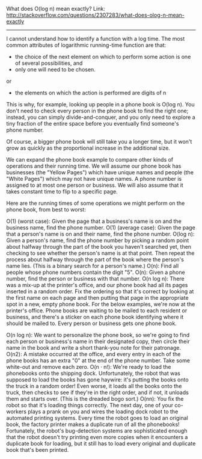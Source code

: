 What does O(log n) mean exactly?
Link: http://stackoverflow.com/questions/2307283/what-does-olog-n-mean-exactly

---------------------------------------------------------------------------------------------------------------------

I cannot understand how to identify a function with a log time.
The most common attributes of logarithmic running-time function are that:
- the choice of the next element on which to perform some action is one of several possibilities, and
- only one will need to be chosen.

or

- the elements on which the action is performed are digits of n

This is why, for example, looking up people in a phone book is O(log n). You don't need to check every person in the phone book to find the right one; instead, you can simply divide-and-conquer, and you only need to explore a tiny fraction of the entire space before you eventually find someone's phone number. 

Of course, a bigger phone book will still take you a longer time, but it won't grow as quickly as the proportional increase in the additional size.

We can expand the phone book example to compare other kinds of operations and their running time. We will assume our phone book has businesses (the "Yellow Pages") which have unique names and people (the "White Pages") which may not have unique names. A phone number is assigned to at most one person or business. We will also assume that it takes constant time to flip to a specific page.

Here are the running times of some operations we might perform on the phone book, from best to worst:

O(1) (worst case): Given the page that a business's name is on and the business name, find the phone number.
O(1) (average case): Given the page that a person's name is on and their name, find the phone number.
O(log n): Given a person's name, find the phone number by picking a random point about halfway through the part of the book you haven't searched yet, then checking to see whether the person's name is at that point. Then repeat the process about halfway through the part of the book where the person's name lies. (This is a binary search for a person's name.)
O(n): Find all people whose phone numbers contain the digit "5".
O(n): Given a phone number, find the person or business with that number.
O(n log n): There was a mix-up at the printer's office, and our phone book had all its pages inserted in a random order. Fix the ordering so that it's correct by looking at the first name on each page and then putting that page in the appropriate spot in a new, empty phone book.
For the below examples, we're now at the printer's office. Phone books are waiting to be mailed to each resident or business, and there's a sticker on each phone book identifying where it should be mailed to. Every person or business gets one phone book.

O(n log n): We want to personalize the phone book, so we're going to find each person or business's name in their designated copy, then circle their name in the book and write a short thank-you note for their patronage.
O(n2): A mistake occurred at the office, and every entry in each of the phone books has an extra "0" at the end of the phone number. Take some white-out and remove each zero.
O(n · n!): We're ready to load the phonebooks onto the shipping dock. Unfortunately, the robot that was supposed to load the books has gone haywire: it's putting the books onto the truck in a random order! Even worse, it loads all the books onto the truck, then checks to see if they're in the right order, and if not, it unloads them and starts over. (This is the dreaded bogo sort.)
O(nn): You fix the robot so that it's loading things correctly. The next day, one of your co-workers plays a prank on you and wires the loading dock robot to the automated printing systems. Every time the robot goes to load an original book, the factory printer makes a duplicate run of all the phonebooks! Fortunately, the robot's bug-detection systems are sophisticated enough that the robot doesn't try printing even more copies when it encounters a duplicate book for loading, but it still has to load every original and duplicate book that's been printed.
